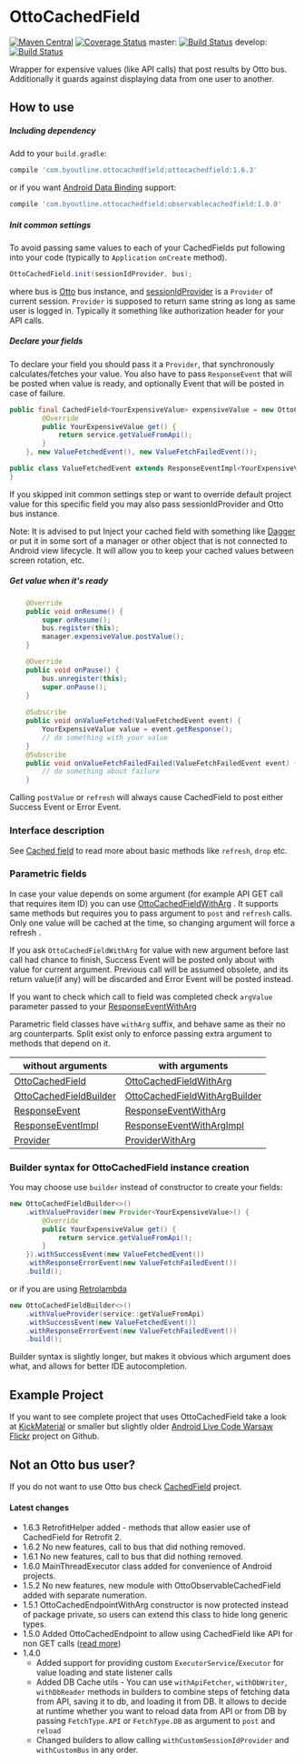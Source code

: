 OttoCachedField
===============
[![Maven Central](https://maven-badges.herokuapp.com/maven-central/com.byoutline.ottocachedfield/ottocachedfield/badge.svg?style=flat)](http://mvnrepository.com/artifact/com.byoutline.ottocachedfield/ottocachedfield)
[![Coverage Status](https://coveralls.io/repos/byoutline/OttoCachedField/badge.svg?branch=master)](https://coveralls.io/r/byoutline/OttoCachedField?branch=master)
 master:  [![Build Status](https://travis-ci.org/byoutline/OttoCachedField.svg?branch=master)](https://travis-ci.org/byoutline/OttoCachedField)
 develop: [![Build Status](https://travis-ci.org/byoutline/OttoCachedField.svg?branch=develop)](https://travis-ci.org/byoutline/OttoCachedField)

Wrapper for expensive values (like API calls) that post results by Otto bus. Additionally it guards against displaying data from one user to another.

How to use
----------
##### Including dependency #####
Add to your ```build.gradle```:
```groovy
compile 'com.byoutline.ottocachedfield:ottocachedfield:1.6.3'
```
or if you want [Android Data Binding](https://developer.android.com/tools/data-binding/) support:
```groovy
compile 'com.byoutline.ottocachedfield:observablecachedfield:1.0.0'
```

##### Init common settings #####
To avoid passing same values to each of your CachedFields put following into your code (typically to ```Application``` ```onCreate``` method).
```java
OttoCachedField.init(sessionIdProvider, bus);
```
where bus is [Otto](https://github.com/square/otto) bus instance, and 
[sessionIdProvider](https://github.com/byoutline/CachedField/tree/develop#session-id) is a ```Provider``` of current session. ```Provider``` is 
supposed to return same string as long as same user is logged in. Typically it something like authorization header for your API calls.

##### Declare your fields #####
To declare your field you should pass it a ```Provider```, that synchronously calculates/fetches your value. 
You also have to pass ```ResponseEvent``` that will be posted when value is ready, and optionally Event that will be posted in case of failure. 
```java
public final CachedField<YourExpensiveValue> expensiveValue = new OttoCachedField<>(new Provider<YourExpensiveValue>() {
        @Override
        public YourExpensiveValue get() {
            return service.getValueFromApi();
        }
    }, new ValueFetchedEvent(), new ValueFetchFailedEvent());
```
```java
public class ValueFetchedEvent extends ResponseEventImpl<YourExpensiveValue> {
}
```

If you skipped init common settings step or want to override default project value for this specific field you may also 
pass sessionIdProvider and Otto bus instance.

Note: It is advised to put Inject your cached field with something like [Dagger](https://google.github.io/dagger/) 
or put it in some sort of a manager or other object that is not connected to Android view lifecycle. 
It will allow you to keep your cached values between screen rotation, etc.

##### Get value when it's ready #####
```java
    @Override
    public void onResume() {
        super.onResume();
        bus.register(this);
        manager.expensiveValue.postValue();
    }

    @Override
    public void onPause() {
        bus.unregister(this);
        super.onPause();
    }
    
    @Subscribe
    public void onValueFetched(ValueFetchedEvent event) {
        YourExpensiveValue value = event.getResponse();
        // do something with your value
    }
    @Subscribe
    public void onValueFetchFailedFailed(ValueFetchFailedEvent event) {
        // do something about failure
    }
```

Calling ```postValue``` or ```refresh``` will always cause CachedField to post either Success Event or Error Event.

### Interface description ###

See [Cached field](https://github.com/byoutline/CachedField#interface-description) to read more about basic methods like ```refresh```, ```drop``` etc.


### Parametric fields ###

In case your value depends on some argument  (for example API GET call that requires item ID) you can use [OttoCachedFieldWithArg](https://github.com/byoutline/OttoCachedField/blob/master/src/main/java/com/byoutline/ottocachedfield/OttoCachedFieldWithArg.java) . It supports same methods but requires you to pass argument to ```post``` and ```refresh``` calls. Only one value will be cached at the time, so changing argument will force a refresh .

If you ask ```OttoCachedFieldWithArg``` for value with new argument before last call had chance to finish, 
Success Event will be posted only about with value for current argument. Previous call will be assumed obsolete, 
and its return value(if any) will be discarded and Error Event will be posted instead.

If you want to check which call to field was completed check ```argValue``` parameter passed to your 
[ResponseEventWithArg](https://github.com/byoutline/OttoCachedField/blob/master/src/main/java/com/byoutline/ottocachedfield/events/ResponseEventWithArg.java)


Parametric field classes have ```withArg``` suffix, and behave same as their no arg counterparts. 
Split exist only to enforce passing extra argument to methods that depend on it.

without arguments                              | with arguments
-----------------------------------------------|-----------------------------------------------
[OttoCachedField](https://github.com/byoutline/OttoCachedField/blob/master/src/main/java/com/byoutline/ottocachedfield/OttoCachedField.java)  | [OttoCachedFieldWithArg](https://github.com/byoutline/OttoCachedField/blob/master/src/main/java/com/byoutline/ottocachedfield/OttoCachedFieldWithArg.java)
[OttoCachedFieldBuilder](https://github.com/byoutline/OttoCachedField/blob/master/src/main/java/com/byoutline/ottocachedfield/OttoCachedFieldBuilder.java)  | [OttoCachedFieldWithArgBuilder](https://github.com/byoutline/OttoCachedField/blob/master/src/main/java/com/byoutline/ottocachedfield/OttoCachedFieldWithArgBuilder.java)
[ResponseEvent](https://github.com/byoutline/EventCallback/blob/master/src/main/java/com/byoutline/eventcallback/ResponseEvent.java) | [ResponseEventWithArg](https://github.com/byoutline/OttoCachedField/blob/master/src/main/java/com/byoutline/ottocachedfield/events/ResponseEventWithArg.java)
[ResponseEventImpl](https://github.com/byoutline/EventCallback/blob/master/src/main/java/com/byoutline/eventcallback/ResponseEventImpl.java) | [ResponseEventWithArgImpl](https://github.com/byoutline/OttoCachedField/blob/master/src/main/java/com/byoutline/ottocachedfield/events/ResponseEventWithArgImpl.java)
[Provider](https://docs.oracle.com/javaee/7/api/javax/inject/Provider.html) | [ProviderWithArg](https://github.com/byoutline/CachedField/blob/master/src/main/java/com/byoutline/cachedfield/ProviderWithArg.java)


### Builder syntax for OttoCachedField instance creation ###
You may choose use ```builder``` instead of constructor to create your fields:
```java
new OttoCachedFieldBuilder<>()
    .withValueProvider(new Provider<YourExpensiveValue>() {
        @Override
        public YourExpensiveValue get() {
            return service.getValueFromApi();
        }
    }).withSuccessEvent(new ValueFetchedEvent())
    .withResponseErrorEvent(new ValueFetchFailedEvent())
    .build();
```
or if you are using [Retrolambda](https://github.com/orfjackal/retrolambda)
```java
new OttoCachedFieldBuilder<>()
    .withValueProvider(service::getValueFromApi)
    .withSuccessEvent(new ValueFetchedEvent())
    .withResponseErrorEvent(new ValueFetchFailedEvent())
    .build();
```
Builder syntax is slightly longer, but makes it obvious which argument does what, and allows for better IDE autocompletion.

Example Project
---------------
If you want to see complete project that uses OttoCachedField take a look at [KickMaterial](https://github.com/byoutline/kickmaterial) 
or smaller but slightly older [Android Live Code Warsaw Flickr](https://github.com/byoutline/AndroidLiveCodeWarsawFlickr/)  project on Github.

Not an Otto bus user?
---------------------
If you do not want to use Otto bus check [CachedField](https://github.com/byoutline/CachedField) project.

#### Latest changes ####
* 1.6.3 RetrofitHelper added  - methods that allow easier use of CachedField for Retrofit 2.
* 1.6.2 No new features, call to bus that did nothing removed.
* 1.6.1 No new features, call to bus that did nothing removed.
* 1.6.0 MainThreadExecutor class added for convenience of Android projects.
* 1.5.2 No new features, new module with OttoObservableCachedField added with separate numeration.
* 1.5.1 OttoCachedEndpointWithArg constructor is now protected instead of package private, so users can extend this class to hide long generic types.
* 1.5.0 Added OttoCachedEndpoint to allow using CachedField like API for non GET calls ([read more](https://github.com/byoutline/CachedField#cachedendpoint))
* 1.4.0 
  * Added support for providing custom ```ExecutorService```/```Executor``` for value loading and state listener calls
  * Added DB Cache utils - You can use ```withApiFetcher```, ```withDbWriter```, ```withDbReader``` methods in builders to combine
  steps of fetching data from API, saving it to db, and loading it from DB. It allows to decide at runtime whether you
  want to reload data from API or from DB by passing ```FetchType.API``` or ```FetchType.DB``` as argument to ```post```
  and ```reload```
  * Changed builders to allow calling ```withCustomSessionIdProvider``` and ```withCustomBus``` in any order.
